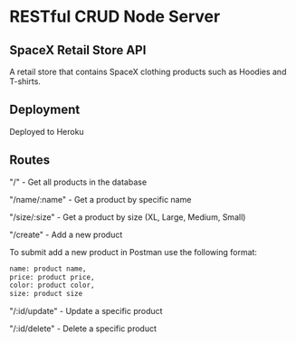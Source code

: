 # RESTful CRUD Node Server

## SpaceX Retail Store API 
A retail store that contains SpaceX clothing products such as Hoodies and T-shirts. 

## Deployment 
Deployed to Heroku

## Routes

"/" - Get all products in the database

"/name/:name" - Get a product by specific name

"/size/:size" - Get a product by size (XL, Large, Medium, Small)

"/create" - Add a new product


To submit add a new product in Postman use the following format:

```bash 
name: product name,
price: product price,
color: product color,
size: product size
```

"/:id/update" - Update a specific product

"/:id/delete" - Delete a specific product